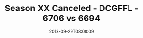 ---
title: Season XX Canceled - DCGFFL - 6706 vs 6694
teams_score:
- team: 6706
  score:
- team: 6694
  score: 38
mvp: J. Blaney (Silver); M. Japinga (Kelly)
game-ball: M. Davis (Silver); R. Myers (Kelly)
sportsperson: Not Attributed (Silver); B. Cammas (Kelly)
season: 17
week: 2
date: '2018-09-29T08:00:09'
pageid: season-17-week-2-september-28-30-2018-6706-vs-6694
---